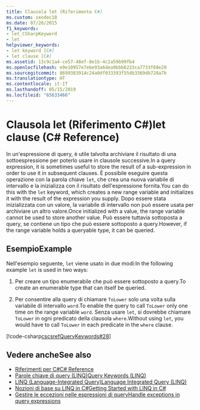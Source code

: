 ```yaml
---
title: Clausola let (Riferimento C#)
ms.custom: seodec18
ms.date: 07/20/2015
f1_keywords:
- let_CSharpKeyword
- let
helpviewer_keywords:
- let keyword [C#]
- let clause [C#]
ms.assetid: 13c9c1a4-ce57-48ef-8e1b-4c2a59b99fb4
ms.openlocfilehash: e9e10957e7ebe93a6dea9bbb6233ca7733f68e20
ms.sourcegitcommit: 8699383914c24a0df033393f55db3369db728a7b
ms.translationtype: HT
ms.contentlocale: it-IT
ms.lasthandoff: 05/15/2019
ms.locfileid: "65633466"
---
```

# <a name="let-clause-c-reference"></a><span data-ttu-id="fbce7-102">Clausola let (Riferimento C#)</span><span class="sxs-lookup"><span data-stu-id="fbce7-102">let clause (C# Reference)</span></span>

<span data-ttu-id="fbce7-103">In un'espressione di query, è utile talvolta archiviare il risultato di una sottoespressione per poterlo usare in clausole successive.</span><span class="sxs-lookup"><span data-stu-id="fbce7-103">In a query expression, it is sometimes useful to store the result of a sub-expression in order to use it in subsequent clauses.</span></span> <span data-ttu-id="fbce7-104">È possibile eseguire questa operazione con la parola chiave `let`, che crea una nuova variabile di intervallo e la inizializza con il risultato dell'espressione fornita.</span><span class="sxs-lookup"><span data-stu-id="fbce7-104">You can do this with the `let` keyword, which creates a new range variable and initializes it with the result of the expression you supply.</span></span> <span data-ttu-id="fbce7-105">Dopo essere stata inizializzata con un valore, la variabile di intervallo non può essere usata per archiviare un altro valore.</span><span class="sxs-lookup"><span data-stu-id="fbce7-105">Once initialized with a value, the range variable cannot be used to store another value.</span></span> <span data-ttu-id="fbce7-106">Può essere tuttavia sottoposta a query, se contiene un tipo che può essere sottoposto a query.</span><span class="sxs-lookup"><span data-stu-id="fbce7-106">However, if the range variable holds a queryable type, it can be queried.</span></span>

## <a name="example"></a><span data-ttu-id="fbce7-107">Esempio</span><span class="sxs-lookup"><span data-stu-id="fbce7-107">Example</span></span>

<span data-ttu-id="fbce7-108">Nell'esempio seguente, `let` viene usato in due modi:</span><span class="sxs-lookup"><span data-stu-id="fbce7-108">In the following example `let` is used in two ways:</span></span>

1. <span data-ttu-id="fbce7-109">Per creare un tipo enumerabile che può essere sottoposto a query.</span><span class="sxs-lookup"><span data-stu-id="fbce7-109">To create an enumerable type that can itself be queried.</span></span>

2. <span data-ttu-id="fbce7-110">Per consentire alla query di chiamare `ToLower` solo una volta sulla variabile di intervallo `word`.</span><span class="sxs-lookup"><span data-stu-id="fbce7-110">To enable the query to call `ToLower` only one time on the range variable `word`.</span></span> <span data-ttu-id="fbce7-111">Senza usare `let`, si dovrebbe chiamare `ToLower` in ogni predicato della clausola `where`.</span><span class="sxs-lookup"><span data-stu-id="fbce7-111">Without using `let`, you would have to call `ToLower` in each predicate in the `where` clause.</span></span>

[!code-csharp[cscsrefQueryKeywords#28](~/samples/snippets/csharp/VS_Snippets_VBCSharp/CsCsrefQueryKeywords/CS/Let.cs#28)]

## <a name="see-also"></a><span data-ttu-id="fbce7-112">Vedere anche</span><span class="sxs-lookup"><span data-stu-id="fbce7-112">See also</span></span>

- [<span data-ttu-id="fbce7-113">Riferimenti per C#</span><span class="sxs-lookup"><span data-stu-id="fbce7-113">C# Reference</span></span>](../../language-reference/index.md)
- [<span data-ttu-id="fbce7-114">Parole chiave di query (LINQ)</span><span class="sxs-lookup"><span data-stu-id="fbce7-114">Query Keywords (LINQ)</span></span>](query-keywords.md)
- [<span data-ttu-id="fbce7-115">LINQ (Language-Integrated Query)</span><span class="sxs-lookup"><span data-stu-id="fbce7-115">Language Integrated Query (LINQ)</span></span>](../../linq/index.md)
- [<span data-ttu-id="fbce7-116">Nozioni di base su LINQ in C#</span><span class="sxs-lookup"><span data-stu-id="fbce7-116">Getting Started with LINQ in C#</span></span>](../../programming-guide/concepts/linq/getting-started-with-linq.md)
- [<span data-ttu-id="fbce7-117">Gestire le eccezioni nelle espressioni di query</span><span class="sxs-lookup"><span data-stu-id="fbce7-117">Handle exceptions in query expressions</span></span>](../../linq/handle-exceptions-in-query-expressions.md)
